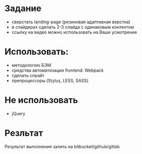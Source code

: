 # Задание
- сверстать landing-page (резиновая адаптивная верстка)
- в слайдерах сделать 2-3 слайда с одинаковым контентом
- ссылку на видео можно использовать на Ваше усмотрение

# Использовать:
- методологию БЭМ
- средства автоматизации frontend: Webpack
- сделать спрайт
- препроцессоры (Stylus, LESS, SASS)

# Не использовать
- jQuery

# Резльтат
Результат выполнения залить на bitbucket/github/gitlab
